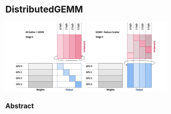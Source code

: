 # DistributedGEMM

<p align="center">
<img src="fig1.gif" width="600" title="blank">
</p>

## Abstract


